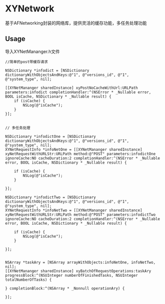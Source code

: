 # XYNetwork
基于AFNetworking封装的网络库，提供灵活的缓存功能，多任务处理功能


## Usage

导入XYNetMananger.h文件


    //简单的post带缓存请求

    NSDictionary *infodict = [NSDictionary dictionaryWithObjectsAndKeys:@"1", @"versions_id", @"1", @"system_type", nil];
    
    [[XYNetMananger sharedInstance] xyPostNoCacheWithUrl:URLPath parameters:infodict completionHandler:^(NSError * _Nullable error, BOOL isCache, NSDictionary * _Nullable result) {
        if (isCache) {
            NSLog(@"isCache");
        }
    }];


    // 多任务处理

    NSDictionary *infodictOne = [NSDictionary dictionaryWithObjectsAndKeys:@"1", @"versions_id", @"1", @"system_type", nil];
    XYNetRequestInfo *infoNetOne = [[XYNetMananger sharedInstance] xyNetRequestWithURLStr:URLPath method:@"POST" parameters:infodictOne ignoreCache:NO cacheDuration:2 completionHandler:^(NSError * _Nullable error, BOOL isCache, NSDictionary * _Nullable result) {
        
        if (isCache) {
            NSLog(@"isCache");
        }
        
    }];
    
    NSDictionary *infodictTwo = [NSDictionary dictionaryWithObjectsAndKeys:@"1", @"versions_id", @"1", @"system_type", nil];
    XYNetRequestInfo *infoNetTwo = [[XYNetMananger sharedInstance] xyNetRequestWithURLStr:URLPath method:@"POST" parameters:infodictTwo ignoreCache:NO cacheDuration:2 completionHandler:^(NSError * _Nullable error, BOOL isCache, NSDictionary * _Nullable result) {
        
        if (isCache) {
            NSLog(@"isCache");
        }
        
    }];
    
    
    NSArray *taskAry = [NSArray arrayWithObjects:infoNetOne, infoNetTwo, nil];
    [[XYNetMananger sharedInstance] xyBatchOfRequestOperations:taskAry progressBlock:^(NSUInteger numberOfFinishedTasks, NSUInteger totalNumberOfTasks) {
        
    } completionBlock:^(NSArray * _Nonnull operationAry) {
        
    }];
    


